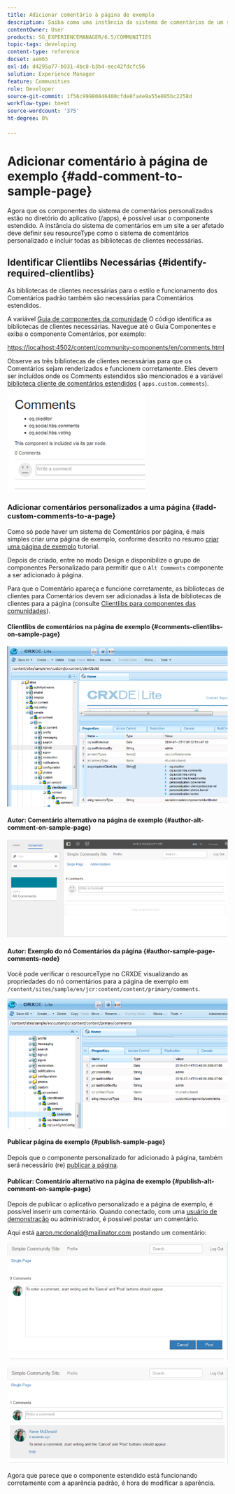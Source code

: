 ```yaml
---
title: Adicionar comentário à página de exemplo
description: Saiba como uma instância do sistema de comentários de um site deve definir seu resourceType como o sistema de comentários personalizado e incluir todas as bibliotecas de clientes necessárias.
contentOwner: User
products: SG_EXPERIENCEMANAGER/6.5/COMMUNITIES
topic-tags: developing
content-type: reference
docset: aem65
exl-id: d4295a77-b931-4bc8-b3b4-eec42fdcfc56
solution: Experience Manager
feature: Communities
role: Developer
source-git-commit: 1f56c99980846400cfde8fa4e9a55e885bc2258d
workflow-type: tm+mt
source-wordcount: '375'
ht-degree: 0%

---
```


# Adicionar comentário à página de exemplo  {#add-comment-to-sample-page}

Agora que os componentes do sistema de comentários personalizados estão no diretório do aplicativo (/apps), é possível usar o componente estendido. A instância do sistema de comentários em um site a ser afetado deve definir seu resourceType como o sistema de comentários personalizado e incluir todas as bibliotecas de clientes necessárias.

## Identificar Clientlibs Necessárias {#identify-required-clientlibs}

As bibliotecas de clientes necessárias para o estilo e funcionamento dos Comentários padrão também são necessárias para Comentários estendidos.

A variável [Guia de componentes da comunidade](/help/communities/components-guide.md) O código identifica as bibliotecas de clientes necessárias. Navegue até o Guia Componentes e exiba o componente Comentários, por exemplo:

[https://localhost:4502/content/community-components/en/comments.html](https://localhost:4502/content/community-components/en/comments.html)

Observe as três bibliotecas de clientes necessárias para que os Comentários sejam renderizados e funcionem corretamente. Eles devem ser incluídos onde os Comments estendidos são mencionados e a variável [biblioteca cliente de comentários estendidos](/help/communities/extend-create-components.md#create-a-client-library-folder) ( `apps.custom.comments`).

![comentários-componente1](assets/comments-component1.png)

### Adicionar comentários personalizados a uma página {#add-custom-comments-to-a-page}

Como só pode haver um sistema de Comentários por página, é mais simples criar uma página de exemplo, conforme descrito no resumo [criar uma página de exemplo](/help/communities/create-sample-page.md) tutorial.

Depois de criado, entre no modo Design e disponibilize o grupo de componentes Personalizado para permitir que o `Alt Comments` componente a ser adicionado à página.

Para que o Comentário apareça e funcione corretamente, as bibliotecas de clientes para Comentários devem ser adicionadas à lista de bibliotecas de clientes para a página (consulte [Clientlibs para componentes das comunidades](/help/communities/clientlibs.md)).

#### Clientlibs de comentários na página de exemplo {#comments-clientlibs-on-sample-page}

![comments-clientlibs-crxde](assets/comments-clientlibs-crxde.png)

#### Autor: Comentário alternativo na página de exemplo {#author-alt-comment-on-sample-page}

![alt-comment](assets/alt-comment.png)

#### Autor: Exemplo do nó Comentários da página {#author-sample-page-comments-node}

Você pode verificar o resourceType no CRXDE visualizando as propriedades do nó comentários para a página de exemplo em `/content/sites/sample/en/jcr:content/content/primary/comments`.

![verify-comment-crxde](assets/verify-comment-crxde.png)

#### Publicar página de exemplo {#publish-sample-page}

Depois que o componente personalizado for adicionado à página, também será necessário (re) [publicar a página](/help/communities/sites-console.md#publishing-the-site).

#### Publicar: Comentário alternativo na página de exemplo {#publish-alt-comment-on-sample-page}

Depois de publicar o aplicativo personalizado e a página de exemplo, é possível inserir um comentário. Quando conectado, com uma [usuário de demonstração](/help/communities/tutorials.md#demo-users) ou administrador, é possível postar um comentário.

Aqui está aaron.mcdonald@mailinator.com postando um comentário:

![publicar-alt-comentário](assets/publish-alt-comment.png)

![publish-alt-comment1](assets/publish-alt-comment1.png)

Agora que parece que o componente estendido está funcionando corretamente com a aparência padrão, é hora de modificar a aparência.

